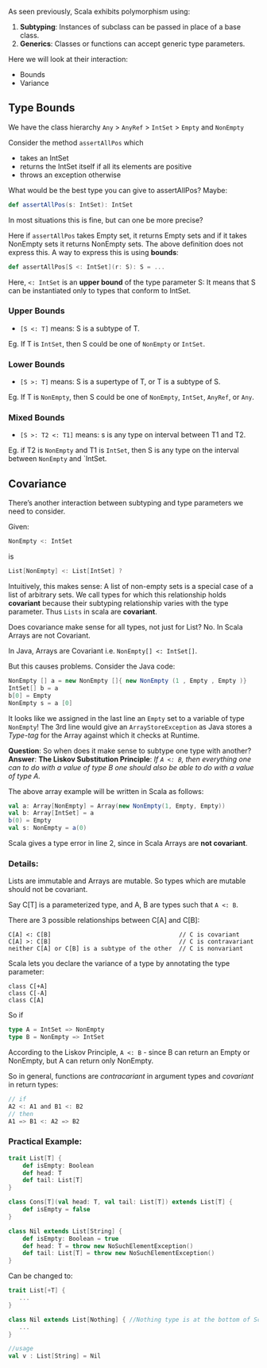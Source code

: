 As seen previously, Scala exhibits polymorphism using: 

1. **Subtyping**:  Instances of subclass can be passed in place of a base class.
2. **Generics**: Classes or functions can accept generic type parameters.

Here we will look at their interaction:

* Bounds
* Variance

## Type Bounds

We have the class hierarchy `Any` > `AnyRef` > `IntSet` > `Empty` and `NonEmpty`

Consider the method `assertAllPos` which

* takes an IntSet
* returns the IntSet itself if all its elements are positive
* throws an exception otherwise

What would be the best type you can give to assertAllPos? Maybe:
```scala
def assertAllPos(s: IntSet): IntSet
```
In most situations this is fine, but can one be more precise?

Here if `assertAllPos` takes Empty set, it returns Empty sets and  if it takes NonEmpty sets it returns NonEmpty sets. The above definition does not express this. A way to express this is using **bounds**:
```scala
def assertAllPos[S <: IntSet](r: S): S = ...
```

Here, `<: IntSet` is an **upper bound** of the type parameter S: It means that S can be instantiated only to types that conform to IntSet. <br/>

### Upper Bounds
* `[S <: T]` means: S is a subtype of T.

Eg. If T is `IntSet`, then S could be one of `NonEmpty` or `IntSet`.

### Lower Bounds
* `[S >: T]` means: S is a supertype of T, or T is a subtype of S.

Eg. If T is `NonEmpty`, then S could be one of `NonEmpty`, `IntSet`, `AnyRef`, or `Any`.

### Mixed Bounds
* `[S >: T2 <: T1]` means: s is any type on interval between T1 and T2.

Eg. if T2 is `NonEmpty` and T1 is `IntSet`, then S is any type on the interval between `NonEmpty` and `IntSet.

## Covariance

There’s another interaction between subtyping and type parameters we need to consider. 

Given:
```scala
NonEmpty <: IntSet
```
is
```scala
List[NonEmpty] <: List[IntSet] ?
```
Intuitively, this makes sense: A list of non-empty sets is a special case of a list of arbitrary sets.
We call types for which this relationship holds **covariant** because their subtyping relationship varies with the type parameter. Thus `Lists` in scala are **covariant**.

Does covariance make sense for all types, not just for List? No. In Scala Arrays are not Covariant.

In Java, Arrays are Covariant i.e. `NonEmpty[] <: IntSet[]`.

But this causes problems. Consider the Java code:
```java
NonEmpty [] a = new NonEmpty []{ new NonEmpty (1 , Empty , Empty )}
IntSet[] b = a
b[0] = Empty
NonEmpty s = a [0]
```
It looks like we assigned in the last line an `Empty` set to a variable of type `NonEmpty`! The 3rd line would give an `ArrayStoreException` as Java stores a _Type-tag_ for the Array against which it checks at Runtime.

**Question**: So when does it make sense to subtype one type with another?
**Answer**: **The Liskov Substitution Principle**: _If `A <: B`, then everything one can to do with a value of
type B one should also be able to do with a value of type A._

The above array example will be written in Scala as follows:
```scala
val a: Array[NonEmpty] = Array(new NonEmpty(1, Empty, Empty))
val b: Array[IntSet] = a
b(0) = Empty
val s: NonEmpty = a(0)
```
Scala gives a type error in line 2, since in Scala Arrays are **not covariant**.

### Details:

Lists are immutable and Arrays are mutable. So types which are mutable should not be covariant.

Say C[T] is a parameterized type, and A, B are types such that `A <: B`.

There are 3 possible relationships between C[A] and C[B]:
```
C[A] <: C[B]                                    // C is covariant
C[A] >: C[B]                                    // C is contravariant
neither C[A] or C[B] is a subtype of the other  // C is nonvariant
```
Scala lets you declare the variance of a type by annotating the type parameter:
```
class C[+A]
class C[-A]
class C[A]
```

So if 
```scala
type A = IntSet => NonEmpty
type B = NonEmpty => IntSet
```
According to the Liskov Principle, `A <: B` - since B can return an Empty or NonEmpty, but A can return only NonEmpty.

So in general, functions are _contracariant_ in argument types and _covariant_ in return types:
```scala
// if
A2 <: A1 and B1 <: B2 
// then
A1 => B1 <: A2 => B2
```

### Practical Example:

```scala
trait List[T] {
    def isEmpty: Boolean
    def head: T
    def tail: List[T]
}

class Cons[T](val head: T, val tail: List[T]) extends List[T] { 
    def isEmpty = false
}

class Nil extends List[String] {
    def isEmpty: Boolean = true
    def head: T = throw new NoSuchElementException()
    def tail: List[T] = throw new NoSuchElementException()
}
```
Can be changed to:
```scala
trait List[+T] {
   ...
}

class Nil extends List[Nothing] { //Nothing type is at the bottom of Scala’s type hierarchy
   ...
}

//usage
val v : List[String] = Nil
```

